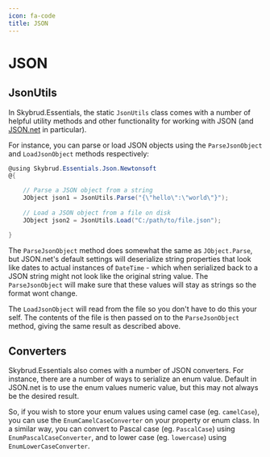 ```yaml
---
icon: fa-code
title: JSON
---
```


# JSON

## JsonUtils

In Skybrud.Essentials, the static <code type="Skybrud.Essentials.Json.Newtonsoft.JsonUtils, Skybrud.Essentials">JsonUtils</code> class comes with a number of helpful utility methods and other functionality for working with JSON (and [JSON.net](https://www.newtonsoft.com/json) in particular). 

For instance, you can parse or load JSON objects using the <code method="Skybrud.Essentials.Json.Newtonsoft.JsonUtils.ParseJsonObject, Skybrud.Essentials">ParseJsonObject</code> and <code method="Skybrud.Essentials.Json.Newtonsoft.JsonUtils.LoadJsonObject, Skybrud.Essentials">LoadJsonObject</code> methods respectively:

```c#
@using Skybrud.Essentials.Json.Newtonsoft
@{

    // Parse a JSON object from a string
    JObject json1 = JsonUtils.Parse("{\"hello\":\"world\"}");
    
    // Load a JSON object from a file on disk
    JObject json2 = JsonUtils.Load("C:/path/to/file.json");

}
```

The <code method="Skybrud.Essentials.Json.Newtonsoft.JsonUtils.ParseJsonObject, Skybrud.Essentials">ParseJsonObject</code> method does somewhat the same as <code method="Newtonsoft.Json.Linq.JObject.Parse, Newtonsoft.Json">JObject.Parse</code>, but JSON.net's default settings will deserialize string properties that look like dates to actual instances of <code type="System.DateTime (struct)">DateTime</code> - which when serialized back to a JSON string might not look like the original string value. The <code method="Skybrud.Essentials.Json.Newtonsoft.JsonUtils.ParseJsonObject, Skybrud.Essentials">ParseJsonObject</code> will make sure that these values will stay as strings so the format wont change.

The <code method="Skybrud.Essentials.Json.JsonUtils.Newtonsoft.LoadJsonObject, Skybrud.Essentials">LoadJsonObject</code> will read from the file so you don't have to do this your self. The contents of the file is then passed on to the <code method="Skybrud.Essentials.Json.JsonUtils.ParseJsonObject, Skybrud.Essentials">ParseJsonObject</code> method, giving the same result as described above.

## Converters

Skybrud.Essentials also comes with a number of JSON converters. For instance, there are a number of ways to serialize an enum value. Default in JSON.net is to use the enum values numeric value, but this may not always be the desired result.

So, if you wish to store your enum values using camel case (eg. `camelCase`), you can use the <code type="Skybrud.Essentials.Json.Newtonsoft.Converters.Enums.EnumCamelCaseConverter, Skybrud.Essentials">EnumCamelCaseConverter</code> on your property or enum class. In a similar way, you can convert to Pascal case (eg. `PascalCase`) using <code type="Skybrud.Essentials.Json.Newtonsoft.Converters.Enums.EnumLowerCaseConverter, Skybrud.Essentials">EnumPascalCaseConverter</code>, and to lower case (eg. `lowercase`) using <code type="Skybrud.Essentials.Json.Newtonsoft.Converters.Enums.EnumLowerCaseConverter">EnumLowerCaseConverter</code>.
